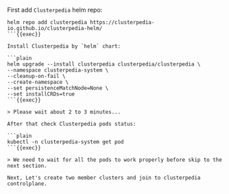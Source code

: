 First add `Clusterpedia` helm repo: 

```plain
helm repo add clusterpedia https://clusterpedia-io.github.io/clusterpedia-helm/
```{{exec}}

Install Clusterpedia by `helm` chart:

```plain
helm upgrade --install clusterpedia clusterpedia/clusterpedia \
--namespace clusterpedia-system \
--cleanup-on-fail \
--create-namespace \
--set persistenceMatchNode=None \
--set installCRDs=true
```{{exec}}

> Please wait about 2 to 3 minutes...

After that check Clusterpedia pods status:

```plain
kubectl -n clusterpedia-system get pod
```{{exec}}

> We need to wait for all the pods to work properly before skip to the next section.

Next, Let's create two member clusters and join to clusterpedia controlplane.
